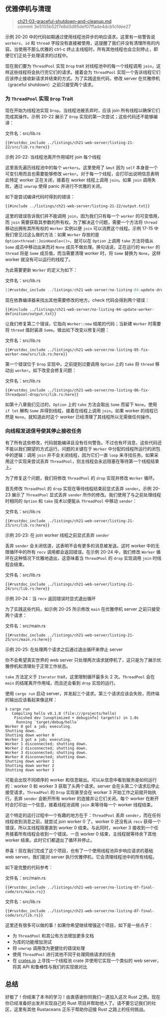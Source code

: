 ## 优雅停机与清理

> [ch21-03-graceful-shutdown-and-cleanup.md](https://github.com/rust-lang/book/blob/main/src/ch21-03-graceful-shutdown-and-cleanup.md)
> <br>
> commit 3e5105b52f7e8d3d95def07ffade4dcb1cfdee27

示例 20-20 中的代码如期通过使用线程池异步的响应请求。这里有一些警告说 `workers`、`id` 和 `thread` 字段没有直接被使用，这提醒了我们并没有清理所有的内容。当使用不那么优雅的 <span class="keystroke">ctrl-c</span> 终止主线程时，所有其他线程也会立刻停止，即便它们正处于处理请求的过程中。

现在我们要为 `ThreadPool` 实现 `Drop` trait 对线程池中的每一个线程调用 `join`，这样这些线程将会执行完它们的请求。接着会为 `ThreadPool` 实现一个告诉线程它们应该停止接收新请求并结束的方式。为了实践这些代码，修改 server 在优雅停机（graceful shutdown）之前只接受两个请求。

### 为 `ThreadPool` 实现 `Drop` Trait

现在开始为线程池实现 `Drop`。当线程池被丢弃时，应该 join 所有线程以确保它们完成其操作。示例 20-22 展示了 `Drop` 实现的第一次尝试；这些代码还不能够编译：

<span class="filename">文件名：src/lib.rs</span>

```rust,ignore,does_not_compile
{{#rustdoc_include ../listings/ch21-web-server/listing-21-22/src/lib.rs:here}}
```

<span class="caption">示例 20-22: 当线程池离开作用域时 join 每个线程</span>

这里首先遍历线程池中的每个 `workers`。这里使用了 `&mut` 因为 `self` 本身是一个可变引用而且也需要能够修改 `worker`。对于每一个线程，会打印出说明信息表明此特定 worker 正在关闭，接着在 worker 线程上调用 `join`。如果 `join` 调用失败，通过 `unwrap` 使得 panic 并进行不优雅的关闭。

如下是尝试编译代码时得到的错误：

```console
{{#include ../listings/ch21-web-server/listing-21-22/output.txt}}
```

这里的错误告诉我们并不能调用 `join`，因为我们只有每一个 `worker` 的可变借用，而 `join` 需要获取其参数的所有权。为了解决这个问题，需要一个方法将 `thread` 移动出拥有其所有权的 `Worker` 实例以便 `join` 可以消费这个线程。示例 17-15 中我们曾见过这么做的方法：如果 `Worker` 存放的是 `Option<thread::JoinHandle<()>`，就可以在 `Option` 上调用 `take` 方法将值从 `Some` 成员中移动出来而对 `None` 成员不做处理。换句话说，正在运行的 `Worker` 的 `thread` 将是 `Some` 成员值，而当需要清理 worker 时，将 `Some` 替换为 `None`，这样 worker 就没有可以运行的线程了。

为此需要更新 `Worker` 的定义为如下：

<span class="filename">文件名：src/lib.rs</span>

```rust
{{#rustdoc_include ../listings/ch21-web-server/no-listing-04-update-drop-definition/src/lib.rs:here}}
```

现在依靠编译器来找出其他需要修改的地方。check 代码会得到两个错误：

```console
{{#include ../listings/ch21-web-server/no-listing-04-update-worker-definition/output.txt}}
```

让我们修复第二个错误，它指向 `Worker::new` 结尾的代码；当新建 `Worker` 时需要将 `thread` 值封装进 `Some`。做出如下改变以修复问题：

<span class="filename">文件名：src/lib.rs</span>

```rust,ignore,does_not_compile
{{#rustdoc_include ../listings/ch21-web-server/no-listing-05-fix-worker-new/src/lib.rs:here}}
```

第一个错误位于 `Drop` 实现中。之前提到过要调用 `Option` 上的 `take` 将 `thread` 移动出 `worker`。如下改变会修复问题：

<span class="filename">文件名：src/lib.rs</span>

```rust,ignore,not_desired_behavior
{{#rustdoc_include ../listings/ch21-web-server/no-listing-06-fix-threadpool-drop/src/lib.rs:here}}
```

如第十八章我们见过的，`Option` 上的 `take` 方法会取出 `Some` 而留下 `None`。使用 `if let` 解构 `Some` 并得到线程，接着在线程上调用 `join`。如果 worker 的线程已然是 `None`，就知道此时这个 worker 已经清理了其线程所以无需做任何操作。

### 向线程发送信号使其停止接收任务

有了所有这些修改，代码就能编译且没有任何警告。不过也有坏消息，这些代码还不能以我们期望的方式运行。问题的关键在于 `Worker` 中分配的线程所运行的闭包中的逻辑：调用 `join` 并不会关闭线程，因为它们一直 `loop` 来寻找任务。如果采用这个实现来尝试丢弃 `ThreadPool`，则主线程会永远阻塞在等待第一个线程结束上。

为了修复这个问题，我们将修改 `ThreadPool` 的 `drop` 实现并修改 `Worker` 循环。

首先修改 `ThreadPool` 的 `drop` 实现在等待线程结束前显式丢弃 `sender`。示例 20-23 展示了 `ThreadPool` 显式丢弃 `sender` 所作的修改。我们使用了与之前处理线程时相同的 `Option` 和 `take` 技术以便能从 `ThreadPool` 中移动 `sender`：

<span class="filename">文件名：src/lib.rs</span>

```rust,noplayground,not_desired_behavior
{{#rustdoc_include ../listings/ch21-web-server/listing-21-23/src/lib.rs:here}}
```

<span class="caption">示例 20-23: 在 join worker 线程之前显式丢弃 `sender`</span>

丢弃 `sender` 会关闭信道，这表明不会有更多的消息被发送。这时 worker 中的无限循环中的所有 `recv` 调用都会返回错误。在示例 20-24 中，我们修改 `Worker` 循环在这种情况下优雅地退出，这意味着当 `ThreadPool` 的 `drop` 实现调用 `join` 时线程会结束。

<span class="filename">文件名：src/lib.rs</span>

```rust,noplayground
{{#rustdoc_include ../listings/ch21-web-server/listing-21-24/src/lib.rs:here}}
```

<span class="caption">示例 20-24：当 `recv` 返回错误时显式退出循环</span>

为了实践这些代码，如示例 20-25 所示修改 `main` 在优雅停机 server 之前只接受两个请求：

<span class="filename">文件名：src/main.rs</span>

```rust,ignore
{{#rustdoc_include ../listings/ch21-web-server/listing-21-25/src/main.rs:here}}
```

<span class="caption">示例 20-25: 在处理两个请求之后通过退出循环来停止 server</span>

你不会希望真实世界的 web server 只处理两次请求就停机了，这只是为了展示优雅停机和清理处于正常工作状态。

`take` 方法定义于 `Iterator` trait，这里限制循环最多头 2 次。`ThreadPool` 会在 `main` 的结尾离开作用域，而且还会看到 `drop` 实现的运行。

使用 `cargo run` 启动 server，并发起三个请求。第三个请求应该会失败，而终端的输出应该看起来像这样：

```console
$ cargo run
   Compiling hello v0.1.0 (file:///projects/hello)
    Finished dev [unoptimized + debuginfo] target(s) in 1.0s
     Running `target/debug/hello`
Worker 0 got a job; executing.
Shutting down.
Shutting down worker 0
Worker 3 got a job; executing.
Worker 1 disconnected; shutting down.
Worker 2 disconnected; shutting down.
Worker 3 disconnected; shutting down.
Worker 0 disconnected; shutting down.
Shutting down worker 1
Shutting down worker 2
Shutting down worker 3
```

可能会出现不同顺序的 worker 和信息输出。可以从信息中看到服务是如何运行的：worker 0 和 worker 3 获取了头两个请求。server 会在头第二个请求后停止接受请求，`ThreadPool` 的 `Drop` 实现甚至会在 worker 3 开始工作之前就开始执行。丢弃 `sender` 会断开所有 worker 的连接并让它们关闭。每个 worker 在断开时会打印出一个信息，接着线程池调用 `join` 来等待每一个 worker 线程结束。

这个特定的运行过程中一个有趣的地方在于：`ThreadPool` 丢弃 `sender`，而在任何线程收到消息之前，就尝试 join worker 0 了。worker 0 还没有从 `recv` 获得一个错误，所以主线程阻塞直到 worker 0 结束。与此同时，worker 3 接收到一个任务接着所有线程会收到一个错误。一旦 worker 0 结束，主线程就等待余下其他 worker 结束。此时它们都退出了循环并停止。

恭喜！现在我们完成了这个项目，也有了一个使用线程池异步响应请求的基础 web server。我们能对 server 执行优雅停机，它会清理线程池中的所有线程。

如下是完整的代码参考：

<span class="filename">文件名：src/main.rs</span>

```rust,ignore
{{#rustdoc_include ../listings/ch21-web-server/no-listing-07-final-code/src/main.rs}}
```

<span class="filename">文件名：src/lib.rs</span>

```rust,noplayground
{{#rustdoc_include ../listings/ch21-web-server/no-listing-07-final-code/src/lib.rs}}
```

这里还有很多可以做的事！如果你希望继续增强这个项目，如下是一些点子：

* 为 `ThreadPool` 和其公有方法增加更多文档
* 为库的功能增加测试
* 将 `unwrap` 调用改为更健壮的错误处理
* 使用 `ThreadPool` 进行其他不同于处理网络请求的任务
* 在 [crates.io](https://crates.io/) 上寻找一个线程池 crate 并使用它实现一个类似的 web server，将其 API 和鲁棒性与我们的实现做对比

## 总结

好极了！你结束了本书的学习！由衷感谢你同我们一道加入这次 Rust 之旅。现在你已经准备好出发并实现自己的 Rust 项目并帮助他人了。请不要忘记我们的社区，这里有其他 Rustaceans 正乐于帮助你迎接 Rust 之路上的任何挑战。
